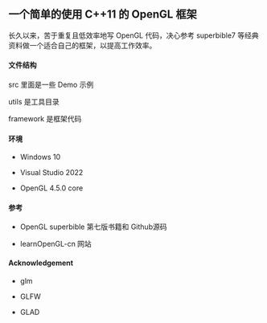 ## 一个简单的使用 C++11 的 OpenGL 框架

长久以来，苦于重复且低效率地写 OpenGL 代码，决心参考 superbible7 等经典资料做一个适合自己的框架，以提高工作效率。

#### 文件结构

src 里面是一些 Demo 示例

utils 是工具目录

framework 是框架代码

#### 环境

- Windows 10

- Visual Studio 2022

- OpenGL 4.5.0 core

#### 参考

- OpenGL superbible 第七版书籍和 Github源码

- learnOpenGL-cn 网站

#### Acknowledgement

- glm

- GLFW

- GLAD
